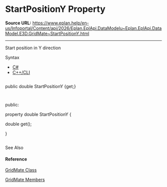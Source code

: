# StartPositionY Property

**Source URL:** https://www.eplan.help/en-us/Infoportal/Content/api/2026/Eplan.EplApi.DataModelu~Eplan.EplApi.DataModel.E3D.GridMate~StartPositionY.html

---

Start position in Y direction

Syntax

- [C#](#i-syntax-CS)
- [C++/CLI](#i-syntax-CPP2005)

```
```
public double StartPositionY {get;}
```
```

```
```
public:
property double StartPositionY {
   double get();
}
```
```



See Also

#### Reference

[GridMate Class](Eplan.EplApi.DataModelu~Eplan.EplApi.DataModel.E3D.GridMate.html)
  
[GridMate Members](Eplan.EplApi.DataModelu~Eplan.EplApi.DataModel.E3D.GridMate_members.html)